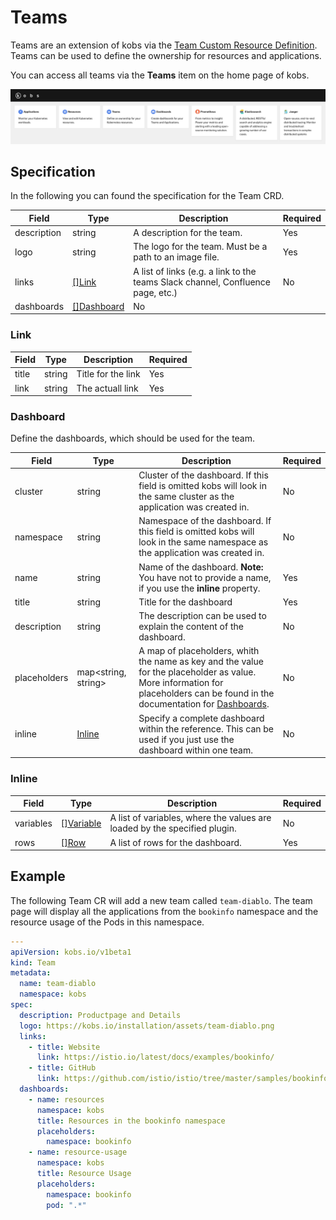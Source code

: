 # Teams

Teams are an extension of kobs via the [Team Custom Resource Definition](https://github.com/kobsio/kobs/blob/main/deploy/kustomize/crds/kobs.io_teams.yaml). Teams can be used to define the ownership for resources and applications.

You can access all teams via the **Teams** item on the home page of kobs.

![Home](assets/home.png)

## Specification

In the following you can found the specification for the Team CRD.

| Field | Type | Description | Required |
| ----- | ---- | ----------- | -------- |
| description | string | A description for the team. | Yes |
| logo | string | The logo for the team. Must be a path to an image file. | Yes |
| links | [[]Link](#link) | A list of links (e.g. a link to the teams Slack channel, Confluence page, etc.) | No |
| dashboards | [[]Dashboard](#dashboard) | No |

### Link

| Field | Type | Description | Required |
| ----- | ---- | ----------- | -------- |
| title | string | Title for the link | Yes |
| link | string | The actuall link | Yes |

### Dashboard

Define the dashboards, which should be used for the team.

| Field | Type | Description | Required |
| ----- | ---- | ----------- | -------- |
| cluster | string | Cluster of the dashboard. If this field is omitted kobs will look in the same cluster as the application was created in. | No |
| namespace | string | Namespace of the dashboard. If this field is omitted kobs will look in the same namespace as the application was created in. | No |
| name | string | Name of the dashboard. **Note:** You have not to provide a name, if you use the **inline** property. | Yes |
| title | string | Title for the dashboard | Yes |
| description | string | The description can be used to explain the content of the dashboard. | No |
| placeholders | map<string, string> | A map of placeholders, whith the name as key and the value for the placeholder as value. More information for placeholders can be found in the documentation for [Dashboards](./dashboards.md). | No |
| inline | [Inline](#inline) | Specify a complete dashboard within the reference. This can be used if you just use the dashboard within one team. | No |

### Inline

| Field | Type | Description | Required |
| ----- | ---- | ----------- | -------- |
| variables | [[]Variable](./dashboards.md#Variable) | A list of variables, where the values are loaded by the specified plugin. | No |
| rows | [[]Row](./dashboards.md#row) | A list of rows for the dashboard. | Yes |

## Example

The following Team CR will add a new team called `team-diablo`. The team page will display all the applications from the `bookinfo` namespace and the resource usage of the Pods in this namespace.

```yaml
---
apiVersion: kobs.io/v1beta1
kind: Team
metadata:
  name: team-diablo
  namespace: kobs
spec:
  description: Productpage and Details
  logo: https://kobs.io/installation/assets/team-diablo.png
  links:
    - title: Website
      link: https://istio.io/latest/docs/examples/bookinfo/
    - title: GitHub
      link: https://github.com/istio/istio/tree/master/samples/bookinfo
  dashboards:
    - name: resources
      namespace: kobs
      title: Resources in the bookinfo namespace
      placeholders:
        namespace: bookinfo
    - name: resource-usage
      namespace: kobs
      title: Resource Usage
      placeholders:
        namespace: bookinfo
        pod: ".*"
```
